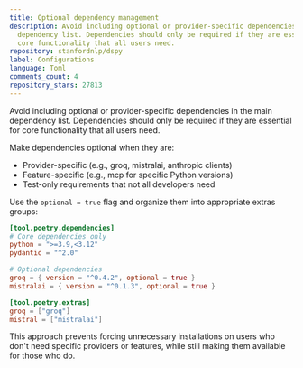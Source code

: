 ```yaml
---
title: Optional dependency management
description: Avoid including optional or provider-specific dependencies in the main
  dependency list. Dependencies should only be required if they are essential for
  core functionality that all users need.
repository: stanfordnlp/dspy
label: Configurations
language: Toml
comments_count: 4
repository_stars: 27813
---
```


Avoid including optional or provider-specific dependencies in the main dependency list. Dependencies should only be required if they are essential for core functionality that all users need.

Make dependencies optional when they are:
- Provider-specific (e.g., groq, mistralai, anthropic clients)
- Feature-specific (e.g., mcp for specific Python versions)
- Test-only requirements that not all developers need

Use the `optional = true` flag and organize them into appropriate extras groups:

```toml
[tool.poetry.dependencies]
# Core dependencies only
python = ">=3.9,<3.12"
pydantic = "^2.0"

# Optional dependencies
groq = { version = "^0.4.2", optional = true }
mistralai = { version = "^0.1.3", optional = true }

[tool.poetry.extras]
groq = ["groq"]
mistral = ["mistralai"]
```

This approach prevents forcing unnecessary installations on users who don't need specific providers or features, while still making them available for those who do.